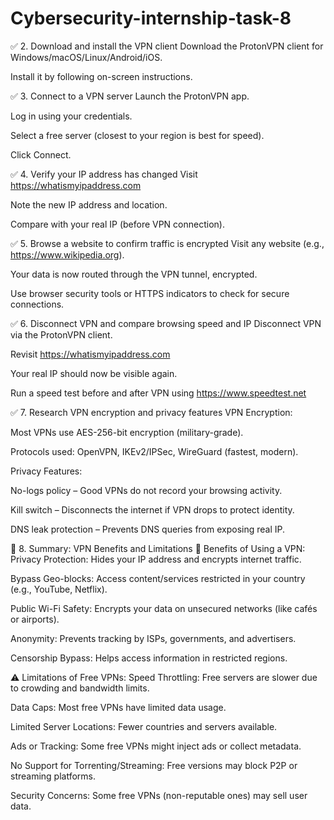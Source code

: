 # Cybersecurity-internship-task-8
✅ 2. Download and install the VPN client
Download the ProtonVPN client for Windows/macOS/Linux/Android/iOS.

Install it by following on-screen instructions.

✅ 3. Connect to a VPN server
Launch the ProtonVPN app.

Log in using your credentials.

Select a free server (closest to your region is best for speed).

Click Connect.

✅ 4. Verify your IP address has changed
Visit https://whatismyipaddress.com

Note the new IP address and location.

Compare with your real IP (before VPN connection).

✅ 5. Browse a website to confirm traffic is encrypted
Visit any website (e.g., https://www.wikipedia.org).

Your data is now routed through the VPN tunnel, encrypted.

Use browser security tools or HTTPS indicators to check for secure connections.

✅ 6. Disconnect VPN and compare browsing speed and IP
Disconnect VPN via the ProtonVPN client.

Revisit https://whatismyipaddress.com

Your real IP should now be visible again.

Run a speed test before and after VPN using https://www.speedtest.net

✅ 7. Research VPN encryption and privacy features
VPN Encryption:

Most VPNs use AES-256-bit encryption (military-grade).

Protocols used: OpenVPN, IKEv2/IPSec, WireGuard (fastest, modern).

Privacy Features:

No-logs policy – Good VPNs do not record your browsing activity.

Kill switch – Disconnects the internet if VPN drops to protect identity.

DNS leak protection – Prevents DNS queries from exposing real IP.

📝 8. Summary: VPN Benefits and Limitations
🔐 Benefits of Using a VPN:
Privacy Protection: Hides your IP address and encrypts internet traffic.

Bypass Geo-blocks: Access content/services restricted in your country (e.g., YouTube, Netflix).

Public Wi-Fi Safety: Encrypts your data on unsecured networks (like cafés or airports).

Anonymity: Prevents tracking by ISPs, governments, and advertisers.

Censorship Bypass: Helps access information in restricted regions.

⚠️ Limitations of Free VPNs:
Speed Throttling: Free servers are slower due to crowding and bandwidth limits.

Data Caps: Most free VPNs have limited data usage.

Limited Server Locations: Fewer countries and servers available.

Ads or Tracking: Some free VPNs might inject ads or collect metadata.

No Support for Torrenting/Streaming: Free versions may block P2P or streaming platforms.

Security Concerns: Some free VPNs (non-reputable ones) may sell user data.

